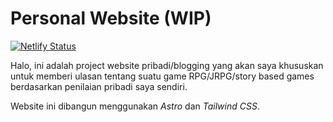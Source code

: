 # Personal Website **(WIP)**

[![Netlify Status](https://api.netlify.com/api/v1/badges/47cb1e29-55bc-4f17-9c9d-8900198b01a8/deploy-status)](https://app.netlify.com/sites/abdulqirom/deploys)

Halo, ini adalah project website pribadi/blogging yang akan saya khususkan untuk memberi ulasan tentang
suatu game RPG/JRPG/story based games berdasarkan penilaian pribadi saya sendiri.

Website ini dibangun menggunakan _Astro_ dan _Tailwind CSS_.
